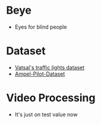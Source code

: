 # Beye

- Eyes for blind people

# Dataset
* [Vatsal's traffic lights dataset](https://github.com/coldKnight/TrafficLight_Detection-TensorFlowAPI#get-the-dataset)
* [Ampel-Pilot-Dataset](https://github.com/patVlnta/Ampel-Pilot-Dataset)


# Video Processing
- It's just on test value now


